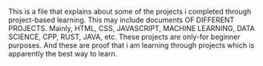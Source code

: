 This is a file that explains about some of the projects i completed through project-based learning.
This may include documents OF DIFFERENT PROJECTS.
Mainly,
HTML, CSS, JAVASCRIPT, MACHINE LEARNING, DATA SCIENCE, CPP, RUST, JAVA, etc.
These projects are only-for beginner purposes. And these are proof that i am learning through projects which is apparently the best way to learn.
